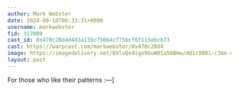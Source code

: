 ```yaml
---
author: Mark Webster
date: 2024-08-16T06:33:31+0000
username: markwebster
fid: 317009
cast_id: 0x470c28d4d4d3a135c75664cf75bcf6f115ebcb73
cast: https://warpcast.com/markwebster/0x470c28d4
image: https://imagedelivery.net/BXluQx4ige9GuW0Ia56BHw/dd1c9801-c36e-46f7-8de5-4db3869a8200/original
layout: post
---
```

For those who like their patterns :––]  

<img src='https://imagedelivery.net/BXluQx4ige9GuW0Ia56BHw/dd1c9801-c36e-46f7-8de5-4db3869a8200/original' alt='' referrerpolicy='no-referrer'/>